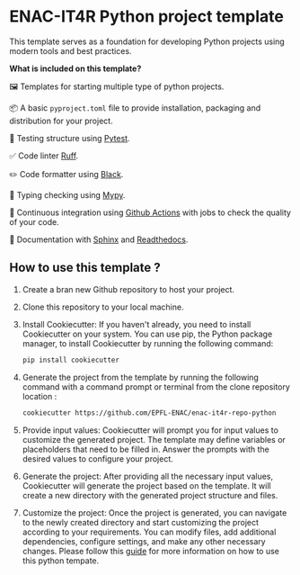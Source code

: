 # ENAC-IT4R Python project template


This template serves as a foundation for developing Python projects using  modern tools and best practices.

**What is included on this template?**

🖼️ Templates for starting multiple type of python projects.

📦 A basic `pyproject.toml` file to provide installation, packaging and distribution for your project.

🧪 Testing structure using [Pytest](https://docs.pytest.org/en/latest/).

✅ Code linter [Ruff](https://github.com/charliermarsh/ruff).

✏️ Code formatter using [Black](https://github.com/psf/black).

🤝 Typing checking using [Mypy](https://mypy.readthedocs.io/en/stable/).

🔄 Continuous integration using [Github Actions](https://github.com/rochacbruno/python-project-template/blob/main/.github/workflows) with jobs to check the quality of your code.

📃 Documentation with [Sphinx](https://www.sphinx-doc.org/en/master/) and [Readthedocs](https://readthedocs.org/).




## How to use this template ?

1. Create a bran new Github repository to host your project.
1. Clone this repository to your local machine. 
1. Install Cookiecutter: If you haven't already, you need to install Cookiecutter on your system. You can use pip, the Python package manager, to install Cookiecutter by running the following command:

    ```bash
    pip install cookiecutter  
    ```

1. Generate the project from the template by running the following command with a command prompt or terminal from the clone repository location :

    ```bash
    cookiecutter https://github.com/EPFL-ENAC/enac-it4r-repo-python
    ```
 1. Provide input values: Cookiecutter will prompt you for input values to customize the generated project. The template may define variables or placeholders that need to be filled in. Answer the prompts with the desired values to configure your project.

1. Generate the project: After providing all the necessary input values, Cookiecutter will generate the project based on the template. It will create a new directory with the generated project structure and files.

1. Customize the project: Once the project is generated, you can navigate to the newly created directory and start customizing the project according to your requirements. You can modify files, add additional dependencies, configure settings, and make any other necessary changes. Please follow this [guide](hhttps://enac-it4r-repo-python.readthedocs.io/en/latest/#) for more information on how to use this python tempate.